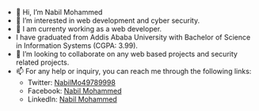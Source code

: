 - 👋 Hi, I’m Nabil Mohammed
- 👀 I’m interested in web development and cyber security.
- 🌱 I am currenty working as a web developer.
- I have graduated from Addis Ababa University with Bachelor of Science in Information Systems (CGPA: 3.99). 
- 💞️ I’m looking to collaborate on any web based projects and security related projects.
- 📫 For any help or inquiry, you can reach me through the following links:
    * Twitter: [NabilMo49789998](https://twitter.com/NabilMo49789998)
    * Facebook: [Nabil Mohammed](https://www.facebook.com/nabil.mohammed.5648/)
    * LinkedIn: [Nabil Mohammed](https://www.linkedin.com/in/nabil-mohammed-2088b620a/)

<!---
nabil-nablotech/nabil-nablotech is a ✨ special ✨ repository because its `README.md` (this file) appears on your GitHub profile.
You can click the Preview link to take a look at your changes.
--->
